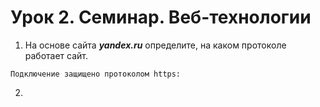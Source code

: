 # Урок 2. Семинар. Веб-технологии

1. На основе сайта ***yandex.ru*** определите, на каком протоколе работает сайт.

```
Подключение защищено протоколом https:
```

2. 